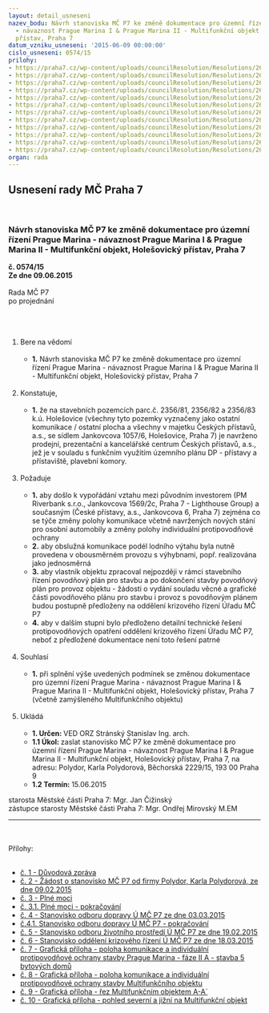 ```yaml
---
layout: detail_usneseni
nazev_bodu: Návrh stanoviska MČ P7 ke změně dokumentace pro územní řízení Prague Marina
  - návaznost Prague Marina I & Prague Marina II - Multifunkční objekt, Holešovický
  přístav, Praha 7
datum_vzniku_usneseni: '2015-06-09 00:00:00'
cislo_usneseni: 0574/15
prilohy:
- https://praha7.cz/wp-content/uploads/councilResolution/Resolutions/26275/36-15-duv_zprava_multifunkcni_objekt.doc
- https://praha7.cz/wp-content/uploads/councilResolution/Resolutions/26275/36-15-mult_2153.jpg
- https://praha7.cz/wp-content/uploads/councilResolution/Resolutions/26275/574_15_pril3.pdf
- https://praha7.cz/wp-content/uploads/councilResolution/Resolutions/26275/36-15-mult_32155.jpg
- https://praha7.cz/wp-content/uploads/councilResolution/Resolutions/26275/36-15-mult_41x162.jpg
- https://praha7.cz/wp-content/uploads/councilResolution/Resolutions/26275/36-15-mult_42x163.jpg
- https://praha7.cz/wp-content/uploads/councilResolution/Resolutions/26275/36-15-mult_5158.jpg
- https://praha7.cz/wp-content/uploads/councilResolution/Resolutions/26275/36-15-mult_6159.jpg
- https://praha7.cz/wp-content/uploads/councilResolution/Resolutions/26275/36-15-mult_7152_x.jpg
- https://praha7.cz/wp-content/uploads/councilResolution/Resolutions/26275/36-15-mult_8151_x.jpg
- https://praha7.cz/wp-content/uploads/councilResolution/Resolutions/26275/36-15-mult_9160.jpg
- https://praha7.cz/wp-content/uploads/councilResolution/Resolutions/26275/36-15-mult_10161.jpg
organ: rada
---
```

<div id="ucUsn_pList" class="usn">
	<span><h2>Usnesení rady MČ Praha 7 </h2>
<br></span><div class="standBody">
<span><h3>Návrh stanoviska MČ P7 ke změně dokumentace pro územní řízení Prague Marina - návaznost Prague Marina I &amp; Prague Marina II - Multifunkční objekt, Holešovický přístav, Praha 7</h3></span><div class="center">
		<strong>č. 0574/15</strong><br>
	</div>
<div class="center">
		<strong>Ze dne 09.06.2015</strong><br><br>
	</div>Rada MČ P7<br>po projednání<br><br><br><ol>
<br><li>Bere na vědomí<br><ul>
<br><li>
<strong>1.</strong> Návrh stanoviska MČ P7 ke změně dokumentace pro územní řízení Prague Marina - návaznost Prague Marina I &amp; Prague Marina II - Multifunkční objekt, Holešovický přístav, Praha 7</li>
</ul>
<br>
</li>
<li>Konstatuje,<br><ul>
<br><li>
<strong>1.</strong> že na stavebních pozemcích parc.č. 2356/81, 2356/82 a 2356/83 k.ú. Holešovice (všechny tyto pozemky vyznačeny jako ostatní komunikace / ostatní plocha a všechny v majetku Českých přístavů, a.s., se sídlem Jankovcova 1057/6, Holešovice, Praha 7) je navrženo prodejní, prezentační a kancelářské centrum Českých přístavů, a.s., jež je v souladu s funkčním využitím územního plánu DP - přístavy a přístaviště, plavební komory. </li>
</ul>
<br>
</li>
<li>Požaduje<br><ul>
<br><li>
<strong>1.</strong> aby došlo k vypořádání vztahu mezi původním investorem (PM Riverbank s.r.o., Jankovcova 1569/2c, Praha 7 - Lighthouse Group) a současným (České přístavy, a.s., Jankovcova 6, Praha 7) zejména co se týče změny polohy komunikace včetně navržených nových stání pro osobní automobily a změny polohy individuální protipovodňové ochrany<br>
</li>
<li>
<strong>2.</strong> aby obslužná komunikace podél lodního výtahu byla nutně provedena v obousměrném provozu s výhybnami, popř. realizována jako jednosměrná<br>
</li>
<li>
<strong>3.</strong> aby vlastník objektu zpracoval nejpozději v rámci stavebního řízení povodňový plán pro stavbu a po dokončení stavby povodňový plán pro provoz objektu - žádosti o vydání souladu věcné a grafické části povodňového plánu pro stavbu i provoz s povodňovým plánem budou postupně předloženy na oddělení krizového řízení Úřadu MČ P7<br>
</li>
<li>
<strong>4.</strong> aby v dalším stupni bylo předloženo detailní technické řešení protipovodňových opatření oddělení krizového řízení Úřadu MČ P7, neboť z předložené dokumentace není toto řešení patrné</li>
</ul>
<br>
</li>
<li>Souhlasí<br><ul>
<br><li>
<strong>1.</strong> při splnění výše uvedených podmínek se změnou dokumentace pro územní řízení Prague Marina - návaznost Prague Marina I &amp; Prague Marina II - Multifunkční objekt, Holešovický přístav, Praha 7 (včetně zamýšleného Multifunkčního objektu)</li>
</ul>
<br>
</li>
<li>Ukládá<br><ul>
<br><li>
<strong>1. Určen: </strong>VED ORZ Stránský Stanislav Ing. arch.<br>
</li>
<li>
<strong>1.1 Úkol: </strong>zaslat stanovisko MČ P7 ke změně dokumentace pro územní řízení Prague Marina - návaznost Prague Marina I &amp; Prague Marina II - Multifunkční objekt, Holešovický přístav, Praha 7, na adresu: Polydor, Karla Polydorová, Běchorská 2229/15, 193 00 Praha 9<br>
</li>
<li>
<strong>1.2 Termín: </strong>15.06.2015</li>
</ul>
</li>
</ol>starosta Městské části Praha 7: Mgr. Jan Čižinský<br>zástupce starosty Městské části Praha 7: Mgr. Ondřej Mirovský M.EM <br><hr>
<br><br>Přílohy: <br><ul>
<br><li>
<a href="/zdroj.aspx?typ=4&amp;id=63989&amp;sh=1237768213" target="_blank" title="Odkaz na soubor - 30 kB - nové okno">č. 1 - Důvodová zpráva </a><br>
</li>
<li>
<a href="/zdroj.aspx?typ=4&amp;id=63990&amp;sh=1714100885" target="_blank" title="Odkaz na soubor - 476,3 kB - nové okno">č. 2 - Žádost o stanovisko MČ P7 od firmy Polydor, Karla Polydorová, ze dne 09.02.2015</a> <br>
</li>
<li>
<a href="/zdroj.aspx?typ=4&amp;Id=64085&amp;sh=194849045" target="_blank" title="Odkaz na soubor - 88 kB - nové okno">č. 3 - Plné moci</a> <br>
</li>
<li>
<a href="/zdroj.aspx?typ=4&amp;id=63992&amp;sh=1714164437" target="_blank" title="Odkaz na soubor - 464 kB - nové okno">č. 3.1. Plné moci - pokračování</a> <br>
</li>
<li>
<a href="/zdroj.aspx?typ=4&amp;id=63993&amp;sh=1714130677" target="_blank" title="Odkaz na soubor - 485,8 kB - nové okno">č. 4 - Stanovisko odboru dopravy Ú MČ P7 ze dne 03.03.2015</a> <br>
</li>
<li>
<a href="/zdroj.aspx?typ=4&amp;id=63994&amp;sh=1713964309" target="_blank" title="Odkaz na soubor - 320,6 kB - nové okno">č.4.1. Stanovisko odboru dopravy Ú MČ P7 - pokračování</a> <br>
</li>
<li>
<a href="/zdroj.aspx?typ=4&amp;id=63995&amp;sh=1714905397" target="_blank" title="Odkaz na soubor - 618,8 kB - nové okno">č. 5 - Stanovisko odboru životního prostředí Ú MČ P7 ze dne 19.02.2015</a> <br>
</li>
<li>
<a href="/zdroj.aspx?typ=4&amp;id=63996&amp;sh=1714036053" target="_blank" title="Odkaz na soubor - 453,3 kB - nové okno">č. 6 - Stanovisko oddělení krizového řízení Ú MČ P7 ze dne 18.03.2015</a> <br>
</li>
<li>
<a href="/zdroj.aspx?typ=4&amp;id=63997&amp;sh=1713928565" target="_blank" title="Odkaz na soubor - 1,8 MB - nové okno">č. 7 - Grafická příloha - poloha komunikace a individuální protipovodňové ochrany stavby Prague Marina - fáze II A - stavba 5 bytových domů</a> <br>
</li>
<li>
<a href="/zdroj.aspx?typ=4&amp;id=63998&amp;sh=1714386325" target="_blank" title="Odkaz na soubor - 1,9 MB - nové okno">č. 8 - Grafická příloha - poloha komunikace a individuální protipovodňové ochrany stavby Multifunkčního objektu</a> <br>
</li>
<li>
<a href="/zdroj.aspx?typ=4&amp;id=63999&amp;sh=1714344373" target="_blank" title="Odkaz na soubor - 641 kB - nové okno">č. 9 - Grafická příloha - řez Multifunkčním objektem A-A´ </a><br>
</li>
<li><a href="/zdroj.aspx?typ=4&amp;id=64000&amp;sh=-1625503115" target="_blank" title="Odkaz na soubor - 863,3 kB - nové okno">č. 10 - Grafická příloha - pohled severní a jižní na Multifunkční objekt </a></li>
</ul>
</div>
</div>